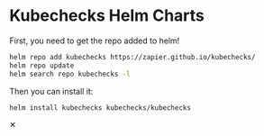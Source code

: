 # Kubechecks Helm Charts

First, you need to get the repo added to helm!

```sh
helm repo add kubechecks https://zapier.github.io/kubechecks/
helm repo update
helm search repo kubechecks -l
```

Then you can install it:

```sh
helm install kubechecks kubechecks/kubechecks
```
✕